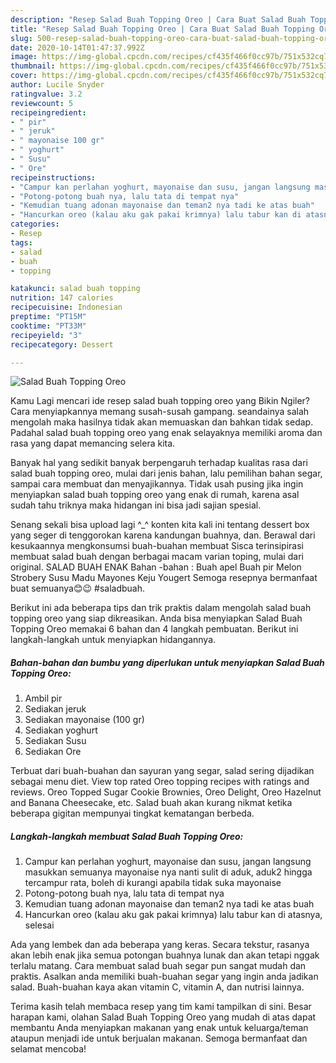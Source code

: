 ```yaml
---
description: "Resep Salad Buah Topping Oreo | Cara Buat Salad Buah Topping Oreo Yang Bisa Manjain Lidah"
title: "Resep Salad Buah Topping Oreo | Cara Buat Salad Buah Topping Oreo Yang Bisa Manjain Lidah"
slug: 500-resep-salad-buah-topping-oreo-cara-buat-salad-buah-topping-oreo-yang-bisa-manjain-lidah
date: 2020-10-14T01:47:37.992Z
image: https://img-global.cpcdn.com/recipes/cf435f466f0cc97b/751x532cq70/salad-buah-topping-oreo-foto-resep-utama.jpg
thumbnail: https://img-global.cpcdn.com/recipes/cf435f466f0cc97b/751x532cq70/salad-buah-topping-oreo-foto-resep-utama.jpg
cover: https://img-global.cpcdn.com/recipes/cf435f466f0cc97b/751x532cq70/salad-buah-topping-oreo-foto-resep-utama.jpg
author: Lucile Snyder
ratingvalue: 3.2
reviewcount: 5
recipeingredient:
- " pir"
- " jeruk"
- " mayonaise 100 gr"
- " yoghurt"
- " Susu"
- " Ore"
recipeinstructions:
- "Campur kan perlahan yoghurt, mayonaise dan susu, jangan langsung masukkan semuanya mayonaise nya nanti sulit di aduk, aduk2 hingga tercampur rata, boleh di kurangi apabila tidak suka mayonaise"
- "Potong-potong buah nya, lalu tata di tempat nya"
- "Kemudian tuang adonan mayonaise dan teman2 nya tadi ke atas buah"
- "Hancurkan oreo (kalau aku gak pakai krimnya) lalu tabur kan di atasnya, selesai"
categories:
- Resep
tags:
- salad
- buah
- topping

katakunci: salad buah topping 
nutrition: 147 calories
recipecuisine: Indonesian
preptime: "PT15M"
cooktime: "PT33M"
recipeyield: "3"
recipecategory: Dessert

---
```



![Salad Buah Topping Oreo](https://img-global.cpcdn.com/recipes/cf435f466f0cc97b/751x532cq70/salad-buah-topping-oreo-foto-resep-utama.jpg)

Kamu Lagi mencari ide resep salad buah topping oreo yang Bikin Ngiler? Cara menyiapkannya memang susah-susah gampang. seandainya salah mengolah maka hasilnya tidak akan memuaskan dan bahkan tidak sedap. Padahal salad buah topping oreo yang enak selayaknya memiliki aroma dan rasa yang dapat memancing selera kita.

Banyak hal yang sedikit banyak berpengaruh terhadap kualitas rasa dari salad buah topping oreo, mulai dari jenis bahan, lalu pemilihan bahan segar, sampai cara membuat dan menyajikannya. Tidak usah pusing jika ingin menyiapkan salad buah topping oreo yang enak di rumah, karena asal sudah tahu triknya maka hidangan ini bisa jadi sajian spesial.

Senang sekali bisa upload lagi ^_^ konten kita kali ini tentang dessert box yang seger di tenggorokan karena kandungan buahnya, dan. Berawal dari kesukaannya mengkonsumsi buah-buahan membuat Sisca terinsipirasi membuat salad buah dengan berbagai macam varian toping, mulai dari original. SALAD BUAH ENAK Bahan -bahan : Buah apel Buah pir Melon Strobery Susu Madu Mayones Keju Yougert Semoga resepnya bermanfaat buat semuanya😊😉 #saladbuah.


Berikut ini ada beberapa tips dan trik praktis dalam mengolah salad buah topping oreo yang siap dikreasikan. Anda bisa menyiapkan Salad Buah Topping Oreo memakai 6 bahan dan 4 langkah pembuatan. Berikut ini langkah-langkah untuk menyiapkan hidangannya.

<!--inarticleads1-->

##### Bahan-bahan dan bumbu yang diperlukan untuk menyiapkan Salad Buah Topping Oreo:

1. Ambil  pir
1. Sediakan  jeruk
1. Sediakan  mayonaise (100 gr)
1. Sediakan  yoghurt
1. Sediakan  Susu
1. Sediakan  Ore


Terbuat dari buah-buahan dan sayuran yang segar, salad sering dijadikan sebagai menu diet. View top rated Oreo topping recipes with ratings and reviews. Oreo Topped Sugar Cookie Brownies, Oreo Delight, Oreo Hazelnut and Banana Cheesecake, etc. Salad buah akan kurang nikmat ketika beberapa gigitan mempunyai tingkat kematangan berbeda. 

<!--inarticleads2-->

##### Langkah-langkah membuat Salad Buah Topping Oreo:

1. Campur kan perlahan yoghurt, mayonaise dan susu, jangan langsung masukkan semuanya mayonaise nya nanti sulit di aduk, aduk2 hingga tercampur rata, boleh di kurangi apabila tidak suka mayonaise
1. Potong-potong buah nya, lalu tata di tempat nya
1. Kemudian tuang adonan mayonaise dan teman2 nya tadi ke atas buah
1. Hancurkan oreo (kalau aku gak pakai krimnya) lalu tabur kan di atasnya, selesai


Ada yang lembek dan ada beberapa yang keras. Secara tekstur, rasanya akan lebih enak jika semua potongan buahnya lunak dan akan tetapi nggak terlalu matang. Cara membuat salad buah segar pun sangat mudah dan praktis. Asalkan anda memiliki buah-buahan segar yang ingin anda jadikan salad. Buah-buahan kaya akan vitamin C, vitamin A, dan nutrisi lainnya. 

Terima kasih telah membaca resep yang tim kami tampilkan di sini. Besar harapan kami, olahan Salad Buah Topping Oreo yang mudah di atas dapat membantu Anda menyiapkan makanan yang enak untuk keluarga/teman ataupun menjadi ide untuk berjualan makanan. Semoga bermanfaat dan selamat mencoba!
